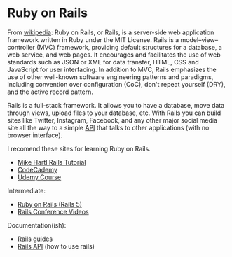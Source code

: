 # Ruby on Rails
From [wikipedia](https://en.wikipedia.org/wiki/Ruby_on_Rails):
Ruby on Rails, or Rails, is a server-side web application framework written in
Ruby under the MIT License. Rails is a model–view–controller (MVC) framework,
providing default structures for a database, a web service, and web pages. It
encourages and facilitates the use of web standards such as JSON or XML for data
transfer, HTML, CSS and JavaScript for user interfacing. In addition to MVC,
Rails emphasizes the use of other well-known software engineering patterns and
paradigms, including convention over configuration (CoC), don't repeat yourself
(DRY), and the active record pattern.

Rails is a full-stack framework. It allows you to have a database, move data
through views, upload files to your database, etc. With Rails you can build
sites like Twitter, Instagram, Facebook, and any other major social media site
all the way to a simple
[API](https://en.wikipedia.org/wiki/Application_programming_interface) that talks
to other applications (with no browser interface).

I recomend these sites for learning Ruby on Rails.
- [Mike Hartl Rails Tutorial](https://www.railstutorial.org/book)
- [CodeCademy](https://www.codecademy.com/learn/learn-rails)
- [Udemy Course](https://www.udemy.com/course/the-complete-ruby-on-rails-developer-course/)

Intermediate:
- [Ruby on Rails (Rails 5)](https://thoughtbot.com/upcase/intermediate-ruby-on-rails-five)
- [Rails Conference Videos](https://confreaks.tv/conferences/railsconf)

Documentation(ish):
- [Rails guides](https://guides.rubyonrails.org/getting_started.html)
- [Rails API](https://api.rubyonrails.org/) (how to use rails)
